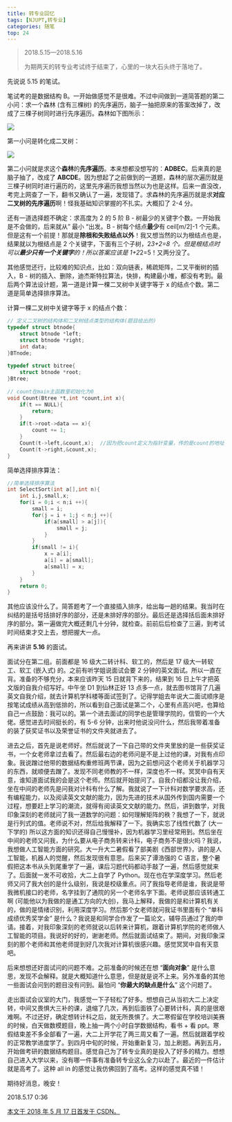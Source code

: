 ```yaml
---
title: 转专业回忆
tags: [NJUPT,转专业]
categories: 随笔
top: 24
---
```


>2018.5.15—2018.5.16
>
>为期两天的转专业考试终于结束了，心里的一块大石头终于落地了。

<!--more-->

先说说 5.15 的笔试。

笔试考的是数据结构 B。一开始做感觉不是很难。不过中间做到一道简答题的第二小问：求一个森林 (含有三棵树) 的先序遍历，脑子一抽把原来的答案改掉了，改成了三棵子树同时进行先序遍历。森林如下图所示：

![](25-转专业回忆\1.png)

第一小问是转化成二叉树： 

![](25-转专业回忆\2.png)

第二小问就是求这个**森林**的**先序遍历**。本来想都没想写的：**ADBEC**。后来真的是脑子抽了，改成了 **ABCDE**。因为想起了之前做到的一道题，森林的层次遍历就是三棵子树同时进行遍历的，这里先序遍历我想当然以为也是这样。后来一直没改，考完上网查了一下，翻书又确认了一遍，发现错了。求森林的先序遍历就是求**对应二叉树的先序遍历**啊！怪我基础知识掌握的不扎实。大概扣了 2-4 分。

还有一道选择题不确定：求高度为 2 的 5 阶 B - 树最少的关键字个数。一开始我是不会做的，后来就从” 最小 “出发。B - 树每个结点**最少**有 ceil[m/2]-1 个元素。但是这有一个前提！那就是**除根和失败结点以外**！我又想当然的以为根结点也是，结果就以为根结点是 2 个关键字，下面有三个子树，2*3+2=8 个。但是根结点时可以**最少只有一个关键字**的！所以答案应该是 1+2*2=5！又两分没了。

其他感觉还行，比较难的知识点，比如：双向链表，稀疏矩阵，二叉平衡树的插入，B - 树的插入、删除，迪杰斯特拉算法，快排，构建最小堆，都没有考到。最后两个算法设计题，第一道是计算一棵二叉树中关键字等于 x 的结点个数。第二道是简单选择排序算法。

计算一棵二叉树中关键字等于 x 的结点个数：

```C++
// 定义二叉树的结构体和二叉树结点类型的结构体(题目给出的)
typedef struct btnode{
    struct btnode *left;
    struct btnode *right;
    int data;
}BTnode;
 
typedef struct bitree{
    struct btnode *root;
}Btree;
 
// count在main主函数里初始化为0
void Count(Btree *t,int *count,int x){
    if(t == NULL){
        return;
    }
    if(t->root->data == x){
        count += 1;  
    }
    Count(t->left,&count,x);  //因为把count定义为指针变量，传的是count的地址，所以要加&
    Count(t->right,&count,x);
}
```

简单选择排序算法： 

```C++
//简单选择排序算法
int SelectSort(int a[],int n){
    int i,j,small,x;
    for(i = 0;i < n;i ++){
        small = i;
        for(j = i + 1;j < n;j ++){
            if(a[small] > a[j]){
                small = j;
            }
        }
        if(small != i){
            x = a[i];
            a[i] = a[small];
            a[small] = x;
        }
    }
    return 0;
}
```

其他应该没什么了。简答题考了一个直接插入排序，给出每一趟的结果。我当时在纠结的是括号括排好序的部分，还是未排好序的部分。最后还是选择括后面未排好序的部分。第一遍做完大概还剩几十分钟，就检查。前前后后检查了三遍，到考试时间结束才交上去，想把握大一点。

再来讲讲 **5.16** 的面试。

面试分在第二组。前面都是 16 级大二转计科、软工的，然后是 17 级大一转软工、软工 (嵌入式) 的。之前有听学姐说面试会要 2 分钟的英文面试。所以一直在背。准备的不够充分，本来应该昨天 15 日就背下来的，结果到 16 日上午才把英文版的自我介绍写好。中午坐 D1 到仙林正好 13 点多一点，就去图书馆背了几遍英文自我介绍，就去计算机学科楼等面试签到了。记得学姐去年说大二面试顺序是按笔试成绩从高到低排的，所以看到自己面试是第二个，心里有点高兴吧，也算给自己一点鼓励：我可以的。第一个进去面试的同学也是管理学院的，信管的一个大佬。感觉进去时间挺长的，有 5-6 分钟，出来时他说没问什么，然后我带着准备的装了获奖证书以及荣誉证书的文件夹就进去了。

进去之后，首先是说老师好。然后就说了一下自己带的文件夹里放的是一些获奖证书，一个女老师拿过去看了。然后最右边的老师问是不是上过他的课，对我有点印象。我说蹭过他带的数据结构重修班两节课，因为之前想问这个老师关于机器学习的东西，就顺便去蹭了。发现不同老师教的不一样，深度也不一样。冥冥中自有天意，谁知道面试我的会是这个老师。然后就开始提问了。自我介绍都没让我介绍，坐在中间的老师先是问我对计科有什么了解。我就说了一下计科对数学要求高，还有编程能力，以及阅读英文文献的能力，因为先进的技术从国外传到国内需要一个过程，想要赶上学习的潮流，就得有阅读英文文献的能力。然后，讲到数学，对我印象深刻的老师就问了我一道数学的问题：如何理解矩阵的秩？我想了一下，就说是行列式的值。老师说不对，然后给我解释了一下。我确实忘了线性代数了 (大一下学的) 所以这方面的知识还得自己慢慢补，因为机器学习里经常用到。然后坐在中间的老师又问我，为什么要从电子商务转来计科，电子商务不是很火吗？我说，我想做人工智能方面的研究。大一升大二暑假看了部美剧《西部世界》，讲的是人工智能，机器人的觉醒，然后发现很有意思。后来买了谭浩强的 C 语言，整个暑假把这本书从头到尾重学了一遍，课后习题代码都动手敲了一遍，然后感觉就来了。后面就一发不可收拾，大二上自学了 Python。现在也在学深度学习。然后老师又问了我大创的是什么级别，我说是校级重点。问了我指导老师是谁，我说是带我微机接口的老师，名字挂到了通院的另一个老师名字下面。老师说那应该转通工啊 (可能他以为我做的是通工方向的大创)，我马上解释，我做的是和计算机有关的，做的是情绪识别，利用深度学习。然后那个女老师就问我证书里面有个 “单科成绩优秀奖学金” 是什么？我说是和同学合作发了一篇论文，辅导员通过了我的申请。接着，对我印象深刻的老师就说以后转来计算机，跟着计算机学院的老师做人工智能的项目。我说好的好的，谢谢老师。然后就面试结束了。期间，对我印象深刻的那个老师和其他老师提到好几次我对计算机很感兴趣。感觉冥冥中自有天意吧。

后来想想还好面试问的问题不难。之前准备的时候还在想 “**面向对象**” 是什么意思，发现不会解释。就是大概知道什么意思，但是就是说不上来。另外准备的其他一些面试会问到的题目没有问到。最怕问 “**你最大的缺点是什么**” 这个问题了。

走出面试会议室的大门，我感觉一下子轻松了好多。想想自己从当初大二上决定转，中间又畏惧大三补的课，退缩了几次，再到后面铁了心要转计科，真的是很艰难啊。不过还好，确定想转计科之后，就无所畏惧了。大二寒假留在学校培训美赛的时候，白天做数模题目，晚上抽一两个小时自学数据结构，看书 + 看 ppt。寒假结束差不多全部看了一遍，大二上开学花了两三周又看了一遍。然后就跟着学校的正常教学进度学了。到四月中旬的时候，开始重新复习，加上刷题。再到五月，开始做考研的数据结构题目。感觉自己为了转专业真的是投入了好多的精力。想想自己进入大学以来，没有哪一件事有准备转专业这么全力以赴了。最近的一件估计就是高考了。这种 all in 的感觉让我仿佛回到了高考。这样的感觉真不错！

期待好消息，晚安！

2018.5.17  0:36

<u>本文于 2018 年 5 月 17 日首发于 [CSDN](https://blog.csdn.net/Wonz5130/article/details/80344738)。</u>